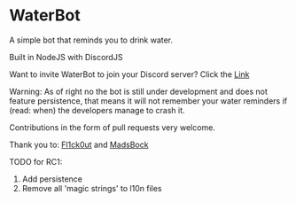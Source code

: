 # WaterBot
A simple bot that reminds you to drink water.

Built in NodeJS with DiscordJS

Want to invite WaterBot to join your Discord server? Click the [Link](https://discord.com/api/oauth2/authorize?client_id=830518632311554048&permissions=2048&scope=bot)

Warning: As of right no the bot is still under development and does not feature persistence, that means it will not remember your water reminders if (read: when) the developers manage to crash it.

Contributions in the form of pull requests very welcome.

Thank you to: [Fl1ck0ut](https://github.com/Fl1ck0ut) and [MadsBock](https://github.com/MadsBock)

TODO for RC1:
 1. Add persistence
 2. Remove all 'magic strings' to l10n files